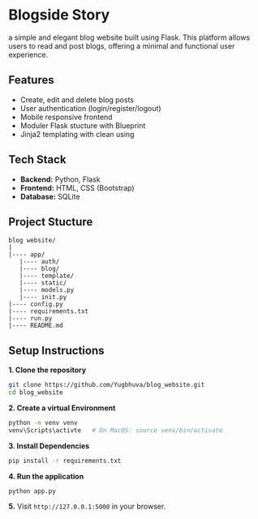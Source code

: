 # Blogside Story

a simple and elegant blog website built using Flask. This platform allows users to read and post blogs, offering a minimal and functional user experience.

## Features

- Create, edit and delete blog posts
- User authentication (login/register/logout)
- Mobile responsive frontend
- Moduler Flask stucture with Blueprint
- Jinja2 templating with clean using

## Tech Stack
- **Backend:** Python, Flask
- **Frontend:** HTML, CSS (Bootstrap)
- **Database:** SQLite

## Project Stucture
```
blog website/
|
|---- app/
   |---- auth/
   |---- blog/
   |---- template/
   |---- static/
   |---- models.py
   |---- init.py
|---- config.py
|---- requirements.txt
|---- run.py
|---- README.md
 ```

 ## Setup Instructions

 **1. Clone the repository**
 ```bash
 git clone https://github.com/Yugbhuva/blog_website.git
 cd blog_website
 ```
**2. Create a virtual Environment**
```bash
python -m venv venv
venv\Scripts\activte   # On MacOS: source venv/bin/activate 
```
**3. Install Dependencies**
```bash
pip install -r requirements.txt
```
**4. Run the application**
```bash
python app.py
```
**5.** Visit ```http://127.0.0.1:5000``` in your browser.
